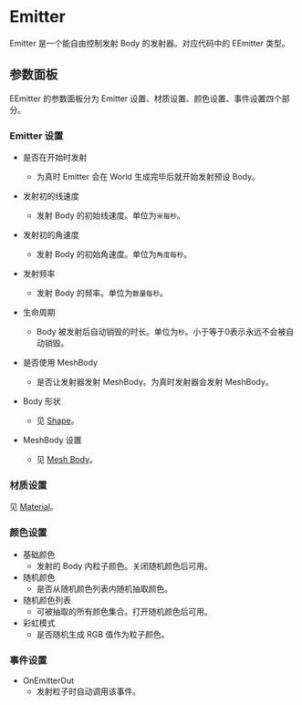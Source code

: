 # Emitter
Emitter 是一个能自由控制发射 Body 的发射器。对应代码中的 EEmitter 类型。 

## 参数面板
EEmitter 的参数面板分为 Emitter 设置、材质设置、颜色设置、事件设置四个部分。

### Emitter 设置
- 是否在开始时发射
  - 为真时 Emitter 会在 World 生成完毕后就开始发射预设 Body。
- 发射初的线速度
  - 发射 Body 的初始线速度。单位为`米每秒`。
- 发射初的角速度
  - 发射 Body 的初始角速度。单位为`角度每秒`。
- 发射频率
  - 发射 Body 的频率。单位为`数量每秒`。
- 生命周期
  - Body 被发射后自动销毁的时长。单位为`秒`。小于等于0表示永远不会被自动销毁。

- 是否使用 MeshBody
  - 是否让发射器发射 MeshBody。为真时发射器会发射 MeshBody。
- Body 形状
  - 见 [Shape](./Shape.md)。
- MeshBody 设置
  - 见 [Mesh Body](Body.md#mesh-body)。

### 材质设置
见 [Material](./Material.md)。

### 颜色设置
- 基础颜色
  - 发射的 Body 内粒子颜色。关闭随机颜色后可用。
- 随机颜色
  - 是否从随机颜色列表内随机抽取颜色。
- 随机颜色列表
  - 可被抽取的所有颜色集合。打开随机颜色后可用。
- 彩虹模式
  - 是否随机生成 RGB 值作为粒子颜色。

### 事件设置
- OnEmitterOut
  - 发射粒子时自动调用该事件。
